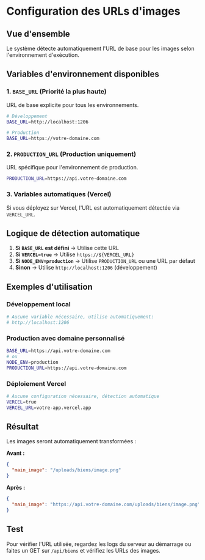 # Configuration des URLs d'images

## Vue d'ensemble

Le système détecte automatiquement l'URL de base pour les images selon l'environnement d'exécution.

## Variables d'environnement disponibles

### 1. `BASE_URL` (Priorité la plus haute)
URL de base explicite pour tous les environnements.

```bash
# Développement
BASE_URL=http://localhost:1206

# Production
BASE_URL=https://votre-domaine.com
```

### 2. `PRODUCTION_URL` (Production uniquement)
URL spécifique pour l'environnement de production.

```bash
PRODUCTION_URL=https://api.votre-domaine.com
```

### 3. Variables automatiques (Vercel)
Si vous déployez sur Vercel, l'URL est automatiquement détectée via `VERCEL_URL`.

## Logique de détection automatique

1. **Si `BASE_URL` est défini** → Utilise cette URL
2. **Si `VERCEL=true`** → Utilise `https://${VERCEL_URL}`
3. **Si `NODE_ENV=production`** → Utilise `PRODUCTION_URL` ou une URL par défaut
4. **Sinon** → Utilise `http://localhost:1206` (développement)

## Exemples d'utilisation

### Développement local
```bash
# Aucune variable nécessaire, utilise automatiquement:
# http://localhost:1206
```

### Production avec domaine personnalisé
```bash
BASE_URL=https://api.votre-domaine.com
# ou
NODE_ENV=production
PRODUCTION_URL=https://api.votre-domaine.com
```

### Déploiement Vercel
```bash
# Aucune configuration nécessaire, détection automatique
VERCEL=true
VERCEL_URL=votre-app.vercel.app
```

## Résultat

Les images seront automatiquement transformées :

**Avant :**
```json
{
  "main_image": "/uploads/biens/image.png"
}
```

**Après :**
```json
{
  "main_image": "https://api.votre-domaine.com/uploads/biens/image.png"
}
```

## Test

Pour vérifier l'URL utilisée, regardez les logs du serveur au démarrage ou faites un GET sur `/api/biens` et vérifiez les URLs des images. 